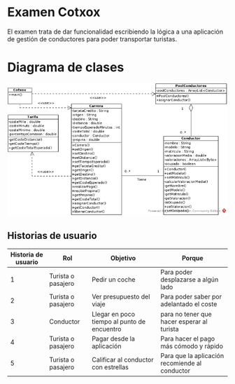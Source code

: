 # Examen Cotxox

El examen trata de dar funcionalidad escribiendo la lógica a una aplicación de gestión de conductores para poder transportar turistas.

# Diagrama de clases
![Diagrama de clases](Cotxox.jpg)

## Historias de usuario

Historia de usuario | Rol | Objetivo | Porque
--- | --- | --- | ---
1 | Turista o pasajero | Pedir un coche | Para poder desplazarse a algún lado
2 | Turista o pasajero | Ver presupuesto del viaje | Para poder saber por adelantado el coste
3 | Conductor | Llegar en poco tiempo al punto de encuentro | para no tener que hacer esperar al turista
4 | Turista o pasajero | Pagar desde la aplicación | Para hacer el pago más cómodo y rápido
5 | Turista o pasajero | Calificar al conductor con estrellas | Para que la aplicación recomiende al conductor